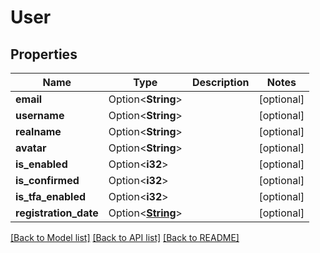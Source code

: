 # User

## Properties

Name | Type | Description | Notes
------------ | ------------- | ------------- | -------------
**email** | Option<**String**> |  | [optional]
**username** | Option<**String**> |  | [optional]
**realname** | Option<**String**> |  | [optional]
**avatar** | Option<**String**> |  | [optional]
**is_enabled** | Option<**i32**> |  | [optional]
**is_confirmed** | Option<**i32**> |  | [optional]
**is_tfa_enabled** | Option<**i32**> |  | [optional]
**registration_date** | Option<[**String**](string.md)> |  | [optional]

[[Back to Model list]](../README.md#documentation-for-models) [[Back to API list]](../README.md#documentation-for-api-endpoints) [[Back to README]](../README.md)


